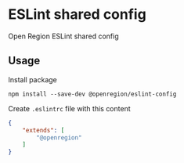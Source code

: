 # ESLint shared config
Open Region ESLint shared config

## Usage
Install package

```shell
npm install --save-dev @openregion/eslint-config
```

Create `.eslintrc` file with this content

```json
{
	"extends": [
		"@openregion"
	]
}
```
